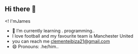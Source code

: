 ## Hi there 👋
<! I'mJames 
- 🌱 I’m currently learning . programming..
- I love football and my favourite team is Manchester United
- you can reach me clementeibiza21@gmail.com
- 😄 Pronouns: .he/him..
  
